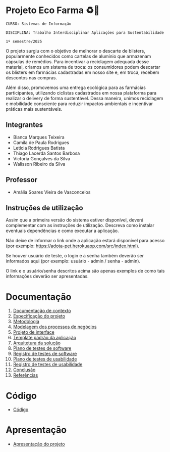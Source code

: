 # Projeto Eco Farma ♻️💚

`CURSO: Sistemas de Informação`

`DISCIPLINA: Trabalho Interdisciplinar Aplicações para Sustentabilidade`

`1º semestre/2025`

O projeto surgiu com o objetivo de melhorar o descarte de blisters, popularmente conhecidos como cartelas de alumínio que armazenam cápsulas de remédios. Para incentivar a reciclagem adequada desse material, criamos um sistema de troca: os consumidores podem descartar os blisters em farmácias cadastradas em nosso site e, em troca, recebem descontos nas compras.

Além disso, promovemos uma entrega ecológica para as farmácias participantes, utilizando ciclistas cadastrados em nossa plataforma para realizar o delivery de forma sustentável. Dessa maneira, unimos reciclagem e mobilidade consciente para reduzir impactos ambientais e incentivar práticas mais sustentáveis.

## Integrantes

* Bianca Marques Teixeira
* Camila de Paula Rodrigues
* Letícia Rodrigues Batista
* Thiago Lacerda Santos Barbosa
* Victoria Gonçalves da Silva
* Walisson Ribeiro da Silva

## Professor

* Amália Soares Vieira de Vasconcelos

## Instruções de utilização

Assim que a primeira versão do sistema estiver disponível, deverá complementar com as instruções de utilização. Descreva como instalar eventuais dependências e como executar a aplicação.

Não deixe de informar o link onde a aplicação estará disponível para acesso (por exemplo: https://adota-pet.herokuapp.com/src/index.html).

Se houver usuário de teste, o login e a senha também deverão ser informados aqui (por exemplo: usuário - admin / senha - admin).

O link e o usuário/senha descritos acima são apenas exemplos de como tais informações deverão ser apresentadas.

# Documentação

<ol>
<li><a href="docs/01-Contexto.md"> Documentação de contexto</a></li>
<li><a href="docs/02-Especificacao.md"> Especificação do projeto</a></li>
<li><a href="docs/03-Metodologia.md"> Metodologia</a></li>
<li><a href="docs/04-Modelagem-processos-negocio.md"> Modelagem dos processos de negócios</a></li>
<li><a href="docs/05-Projeto-interface.md"> Projeto de interface</a></li>
<li><a href="docs/06-Template-padrao.md"> Template padrão da aplicação</a></li>
<li><a href="docs/07-Arquitetura-solucao.md"> Arquitetura da solução</a></li>
<li><a href="docs/08-Plano-testes-software.md"> Plano de testes de software</a></li>
<li><a href="docs/09-Registro-testes-software.md"> Registro de testes de software</a></li>
<li><a href="docs/10-Plano-testes-usabilidade.md"> Plano de testes de usabilidade</a></li>
<li><a href="docs/11-Registro-testes-usabilidade.md"> Registro de testes de usabilidade</a></li>
<li><a href="docs/12-Conclusao.md"> Conclusão</a></li>
<li><a href="docs/13-Referencias.md"> Referências</a></li>
</ol>

# Código

* <a href="src/README.md">Código</a>

# Apresentação

* <a href="presentation/README.md">Apresentação do projeto</a>
